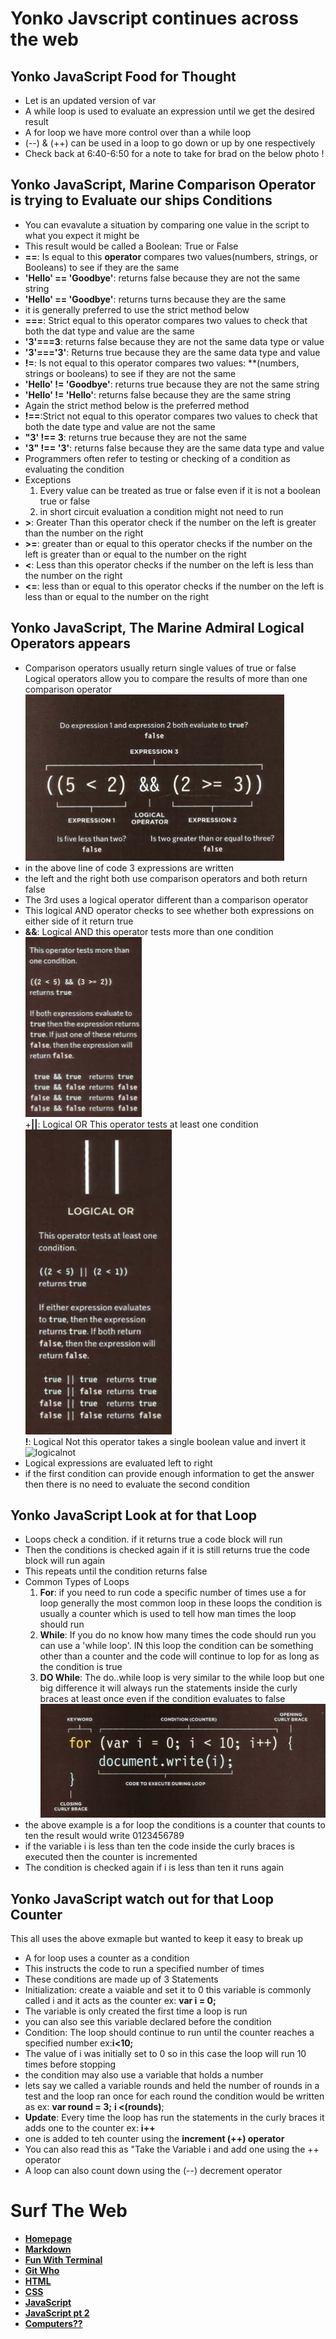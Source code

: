 # **Yonko Javscript continues across the web**

## **Yonko JavaScript Food for Thought**
+ Let is an updated version of var
+ A while loop is used to evaluate an expression until we get the desired result 
+ A for loop we have more control over than a while loop
+ (--\) & (++\) can be used in a loop to go down or up by one respectively 
+ Check back at 6:40-6:50 for a note to take for brad on the below photo
!

## **Yonko JavaScript, Marine Comparison Operator is trying to Evaluate our ships Conditions**
+ You can evavalute a situation by comparing one value in the script to what you expect it might be
+  This result would be called a Boolean: True or False
+  **==**: Is equal to this **operator** compares two values(numbers, strings, or Booleans) to see if they are the same
+ **'Hello' == 'Goodbye'**: returns false because they are not the same string
+ **'Hello' == 'Goodbye'**: returns turns because they are the same 
+ it is generally preferred to use the strict method below
+ **===**: Strict equal to this operator compares two values to check that both the dat type and value are the same
+ **'3'===3**: returns false because they are not the same data type or value
+ **'3'==='3'**: Returns true because they are the same data type and value
+ **!=**: Is not equal to this operator compares two values: **(numbers, strings or booleans\) to see if they are not the same
+ **'Hello' != 'Goodbye'**: returns true because they are not the same string
+ **'Hello' != 'Hello'**: returns false because they are the same string
+ Again the strict method below is the preferred method
+ **!==**:Strict not equal to this operator compares two values to check that both the date type and value are not the same
+ **"3' !== 3**: returns true because they are not the same
+ **'3" !== '3'**: returns false because they are the same data type and value
+ Programmers often refer to testing or checking of a condition as evaluating the condition
+ Exceptions
  1. Every value can be treated as true or false even if it is not a boolean true or false
  2. in short circuit evaluation a condition might not need to run
+ **>**: Greater Than this operator check if the number on the left is greater than the number on the right
+ **>=**: greater than or equal to this operator checks if the number on the left is greater than or equal to the number on the right
+ **<**: Less than this operator checks if the number on the left is less than the number on the right
+ **<=**: less than or equal to this operator checks if the number on the left is less than or equal to the number on the right

## **Yonko JavaScript, The Marine Admiral Logical Operators appears**
+ Comparison operators usually return single values of true or false Logical operators allow you to compare the results of more than one comparison operator  
![logical](Images/Logicaloperators-example.png)  
+ in the above line of code 3 expressions are written
+ the left and the right both use comparison operators and both return false
+ The 3rd uses a logical operator different than a comparison operator
+ This logical AND operator checks to see whether both expressions on either side of it return true 
+ **&&**: Logical AND this operator tests more than one condition  
![logicaland](Images/logical-and.png)  
+**||**: Logical OR This operator tests at least one condition  
![logicalor](Images/logical-or.png)  
**!**: Logical Not this operator takes a single boolean value and invert it  
![logicalnot](Images/logical-not.png')  
+ Logical expressions are evaluated left to right
+ if the first condition can provide enough information to get the answer then there is no need to evaluate the second condition

## **Yonko JavaScript Look at for that Loop**
+ Loops check a condition. if it returns true a code block will run
+ Then the conditions is checked again if it is still returns true the code block will run again
+ This repeats until the condition returns false
+ Common Types of Loops
  1. **For**: if you need to run code a specific number of times use a for loop generally the most common loop in these loops the condition is usually a counter which is used to tell how man times the loop should run
  2. **While**: If you do no know how many times the code should run you can use a 'while loop'. IN this loop the condition can be something other than a counter and the code will continue to lop for as long as the condition is true
  3. **DO While**: The do..while loop is very similar to the while loop but one big difference it will always run the statements inside the curly braces at least once even if the condition evaluates to false  
![loop](Images/loops-example.png)  
+ the above example is a for loop the conditions is a counter that counts to ten the result would write 0123456789
+ if the variable i is less than ten the code inside the curly braces is executed then the counter is incremented 
+ The condition is checked again if i is less than ten it runs again

## **Yonko JavaScript watch out for that Loop Counter**
This all uses the above exmaple but wanted to keep it easy to break up  
+ A for loop uses a counter as a condition
+ This instructs the code to run a specified number of times
+ These conditions are made up of 3 Statements
+ Initialization: create a vaiable and set it to 0 this variable is commonly called i and it acts as the counter ex: **var i = 0;** 
+ The variable is only created the first time a loop is run
+ you can also see this variable declared before the condition
+ Condition: The loop should continue to run until the counter reaches a specified number ex:**i<10;**
+ The value of i was initially set to 0 so in this case the loop will run 10 times before stopping
+ the condition may also use a variable that holds a number 
+ lets say we called a variable rounds and held the number of rounds in a test and the loop ran once for each round the condition would be written as ex: **var round = 3;**  **i <(rounds\)**;
+ **Update**: Every time the loop has run the statements in the curly braces it adds one to the counter ex: **i++**
+ one is added to teh counter using the **increment (++) operator**
+ You can also read this as "Take the Variable i and add one using the ++ operator
+ A loop can also count down using the (--\) decrement operator

# **Surf The Web**
- [**Homepage**](../102homepage.md)
- [**Markdown**](../Markdown.md)  
- [**Fun With Terminal**](../Terminal.md)
- [**Git Who**](../Git.md)
- [**HTML**](../HTML.md)
- [**CSS**](../css.md)
- [**JavaScript**](../javascript.md)
- [**JavaScript pt 2**](../yonkojavascript.md)
- [**Computers??**](../howcomputerwork.md)
<!-- DrP E-Sign Up, Up, Down, Down, Left, Right, Left, Right, B, A, Start -->
